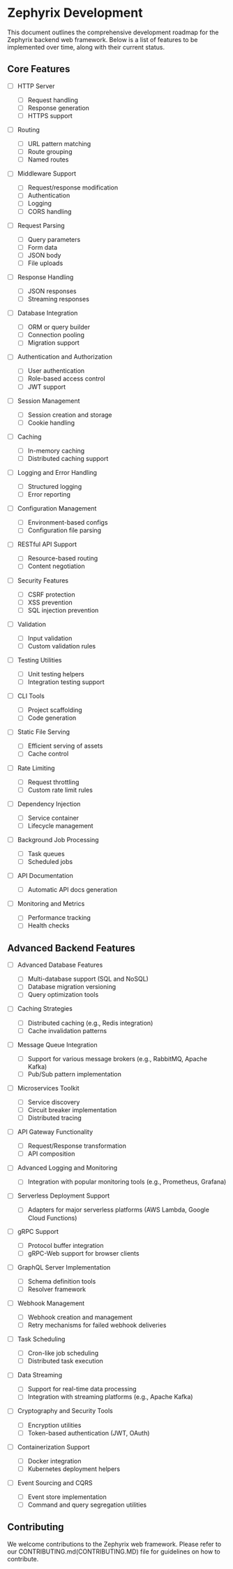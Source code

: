 # Zephyrix Development

This document outlines the comprehensive development roadmap for the Zephyrix backend web framework. Below is a list of features to be implemented over time, along with their current status.

## Core Features

- [ ] HTTP Server

  - [ ] Request handling
  - [ ] Response generation
  - [ ] HTTPS support

- [ ] Routing

  - [ ] URL pattern matching
  - [ ] Route grouping
  - [ ] Named routes

- [ ] Middleware Support

  - [ ] Request/response modification
  - [ ] Authentication
  - [ ] Logging
  - [ ] CORS handling

- [ ] Request Parsing

  - [ ] Query parameters
  - [ ] Form data
  - [ ] JSON body
  - [ ] File uploads

- [ ] Response Handling

  - [ ] JSON responses
  - [ ] Streaming responses

- [ ] Database Integration

  - [ ] ORM or query builder
  - [ ] Connection pooling
  - [ ] Migration support

- [ ] Authentication and Authorization

  - [ ] User authentication
  - [ ] Role-based access control
  - [ ] JWT support

- [ ] Session Management

  - [ ] Session creation and storage
  - [ ] Cookie handling

- [ ] Caching

  - [ ] In-memory caching
  - [ ] Distributed caching support

- [ ] Logging and Error Handling

  - [ ] Structured logging
  - [ ] Error reporting

- [ ] Configuration Management

  - [ ] Environment-based configs
  - [ ] Configuration file parsing

- [ ] RESTful API Support

  - [ ] Resource-based routing
  - [ ] Content negotiation

- [ ] Security Features

  - [ ] CSRF protection
  - [ ] XSS prevention
  - [ ] SQL injection prevention

- [ ] Validation

  - [ ] Input validation
  - [ ] Custom validation rules

- [ ] Testing Utilities

  - [ ] Unit testing helpers
  - [ ] Integration testing support

- [ ] CLI Tools

  - [ ] Project scaffolding
  - [ ] Code generation

- [ ] Static File Serving

  - [ ] Efficient serving of assets
  - [ ] Cache control

- [ ] Rate Limiting

  - [ ] Request throttling
  - [ ] Custom rate limit rules

- [ ] Dependency Injection

  - [ ] Service container
  - [ ] Lifecycle management

- [ ] Background Job Processing

  - [ ] Task queues
  - [ ] Scheduled jobs

- [ ] API Documentation

  - [ ] Automatic API docs generation

- [ ] Monitoring and Metrics
  - [ ] Performance tracking
  - [ ] Health checks

## Advanced Backend Features

- [ ] Advanced Database Features

  - [ ] Multi-database support (SQL and NoSQL)
  - [ ] Database migration versioning
  - [ ] Query optimization tools

- [ ] Caching Strategies

  - [ ] Distributed caching (e.g., Redis integration)
  - [ ] Cache invalidation patterns

- [ ] Message Queue Integration

  - [ ] Support for various message brokers (e.g., RabbitMQ, Apache Kafka)
  - [ ] Pub/Sub pattern implementation

- [ ] Microservices Toolkit

  - [ ] Service discovery
  - [ ] Circuit breaker implementation
  - [ ] Distributed tracing

- [ ] API Gateway Functionality

  - [ ] Request/Response transformation
  - [ ] API composition

- [ ] Advanced Logging and Monitoring

  - [ ] Integration with popular monitoring tools (e.g., Prometheus, Grafana)

- [ ] Serverless Deployment Support

  - [ ] Adapters for major serverless platforms (AWS Lambda, Google Cloud Functions)

- [ ] gRPC Support

  - [ ] Protocol buffer integration
  - [ ] gRPC-Web support for browser clients

- [ ] GraphQL Server Implementation

  - [ ] Schema definition tools
  - [ ] Resolver framework

- [ ] Webhook Management

  - [ ] Webhook creation and management
  - [ ] Retry mechanisms for failed webhook deliveries

- [ ] Task Scheduling

  - [ ] Cron-like job scheduling
  - [ ] Distributed task execution

- [ ] Data Streaming

  - [ ] Support for real-time data processing
  - [ ] Integration with streaming platforms (e.g., Apache Kafka)

- [ ] Cryptography and Security Tools

  - [ ] Encryption utilities
  - [ ] Token-based authentication (JWT, OAuth)

- [ ] Containerization Support

  - [ ] Docker integration
  - [ ] Kubernetes deployment helpers

- [ ] Event Sourcing and CQRS
  - [ ] Event store implementation
  - [ ] Command and query segregation utilities

## Contributing

We welcome contributions to the Zephyrix web framework. Please refer to our CONTRIBUTING.md(CONTRIBUTING.MD) file for guidelines on how to contribute.

